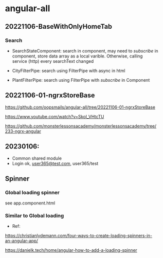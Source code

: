 # angular-all

## 20221106-BaseWithOnlyHomeTab

### Search

- SearchStateComponent: search in component, may need to _subscribe_ in component, store data array as a local varible. Otherwise, calling service (http) every searchText changed

- CityFilterPipe: search using FilterPipe with async in html

- PlantFilterPipe: search using FilterPipe with _subscribe_ in Component

## 20221106-01-ngrxStoreBase

https://github.com/oopsmails/angular-all/tree/20221106-01-ngrxStoreBase

https://www.youtube.com/watch?v=SkoI_VHtcTU

https://github.com/monsterlessonsacademy/monsterlessonsacademy/tree/233-ngrx-angular

## 20230106:

- Common shared module
- Login ok, user365@test.com, user365/test

## Spinner

### Global loading spinner

see app.component.html

### Similar to Global loading

- Ref:

https://christianlydemann.com/four-ways-to-create-loading-spinners-in-an-angular-app/

https://danielk.tech/home/angular-how-to-add-a-loading-spinner
